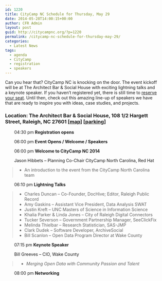 ```yaml
---
id: 1220
title: CityCamp NC Schedule for Thursday, May 29
date: 2014-05-28T14:00:15+00:00
author: CFR Admin
layout: post
guid: http://citycampnc.org/?p=1220
permalink: /citycamp-nc-schedule-for-thursday-may-29/
categories:
  - Latest News
tags:
  - agenda
  - CityCamp
  - registration
  - speakers
---
```

Can you hear that? CityCamp NC is knocking on the door. The event kickoff will be at The Architect Bar & Social House with exciting lightning talks and a keynote speaker. If you haven&#8217;t registered yet, there is still time to [reserve your seat](http://citycampnc.org/register/ "Register"). Until then, check out this amazing line-up of speakers we have that are ready to inspire you with ideas, case studies, and projects.<!--more-->

### Location: The Architect Bar & Social House, 108 1/2 Hargett Street, Raleigh, NC 27601 [[map](https://www.google.com/maps/place/The+Architect+Bar+%26+Social+House/@35.778126,-78.63783,19z/data=%213m1%214b1%214m2%213m1%211s0x89ac5f6d8f4ab2e3:0x3ac5f9c8c5107eea)] [[parking](http://www.godowntownraleigh.com/go/moore-square-parking-deck)]

<p style="padding-left: 30px;">
  04:30 pm <b>Registration opens</b>
</p>

<p style="padding-left: 30px;">
  06:00 pm <b>Event Opens / Welcome / Speakers</b>
</p>

<p style="padding-left: 30px;">
  06:00 pm <b>Welcome to CityCamp NC 2014</b>
</p>

<p style="padding-left: 30px;">
  Jason Hibbets – Planning Co-Chair CityCamp North Carolina, Red Hat
</p>

>   * An introduction to the event from the CityCamp North Carolina team

<p style="padding-left: 30px;">
  06:10 pm <b>Lightning Talks</b>
</p>

>   * Charles Duncan – Co-Founder, DocHive; Editor, Raleigh Public Record
>   * Amy Gaskins – Assistant Vice President, Data Analysis SWAT
>   * Justin Kreft – UNC Masters of Science in Information Science
>   * Khalia Parker & Linda Jones &#8211; City of Raleigh Digital Connectors
>   * Tucker Severson – Government Partnership Manager, SeeClickFix
>   * Melinda Thielbar – Research Statistician, SAS-JMP
>   * Clark Dudek – Software Developer, ArchiveSocial
>   * Bill Scanlon – Open Data Program Director at Wake County

<p style="padding-left: 30px;">
  07:15 pm <b>Keynote Speaker</b>
</p>

<p style="padding-left: 30px;">
  Bill Greeves – CIO, Wake County
</p>

> <ul style="padding-left: 30px;">
>   <li>
>     <i><i>Merging Open Data with Community Passion and Talent</i></i>
>   </li>
> </ul>

<p style="padding-left: 30px;">
  08:00 pm <b>Networking</b>
</p>